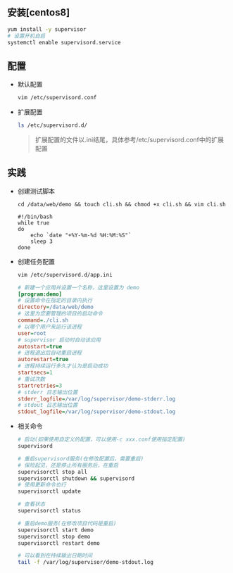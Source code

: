 ## 安装[centos8]

```bash
yum install -y supervisor
# 设置开机自启
systemctl enable supervisord.service 
```



## 配置

- 默认配置

  ```bash
  vim /etc/supervisord.conf
  ```

- 扩展配置

  ```bash
  ls /etc/supervisord.d/
  ```

  > 扩展配置的文件以.ini结尾，具体参考/etc/supervisord.conf中的扩展配置

## 实践

- 创建测试脚本

  `cd /data/web/demo && touch cli.sh && chmod +x cli.sh && vim cli.sh`

  ```shell
  #!/bin/bash
  while true
  do
      echo `date "+%Y-%m-%d %H:%M:%S"`
      sleep 3
  done
  ```

- 创建任务配置

  ```bash
  vim /etc/supervisord.d/app.ini
  ```

  ```ini
  # 新建一个应用并设置一个名称，这里设置为 demo
  [program:demo]
  # 设置命令在指定的目录内执行
  directory=/data/web/demo
  # 这里为您要管理的项目的启动命令
  command=./cli.sh 
  # 以哪个用户来运行该进程
  user=root
  # supervisor 启动时自动该应用
  autostart=true
  # 进程退出后自动重启进程
  autorestart=true
  # 进程持续运行多久才认为是启动成功
  startsecs=1
  # 重试次数
  startretries=3
  # stderr 日志输出位置
  stderr_logfile=/var/log/supervisor/demo-stderr.log
  # stdout 日志输出位置
  stdout_logfile=/var/log/supervisor/demo-stdout.log
  ```

- 相关命令

  ```bash
  # 启动(如果使用自定义的配置，可以使用-c xxx.conf使用指定配置)
  supervisord
  
  # 重启supervisord服务(在修改配置后，需要重启)
  # 保险起见，还是停止所有服务后，在重启
  supervisorctl stop all
  supervisorctl shutdown && supervisord
  # 使用更新命令也行
  supervisorctl update
  
  # 查看状态
  supervisorctl status
  
  # 重启demo服务(在修改项目代码是重启)
  supervisorctl start demo
  supervisorctl stop demo
  supervisorctl restart demo
  
  # 可以看到在持续输出日期时间
  tail -f /var/log/supervisor/demo-stdout.log 
  ```
